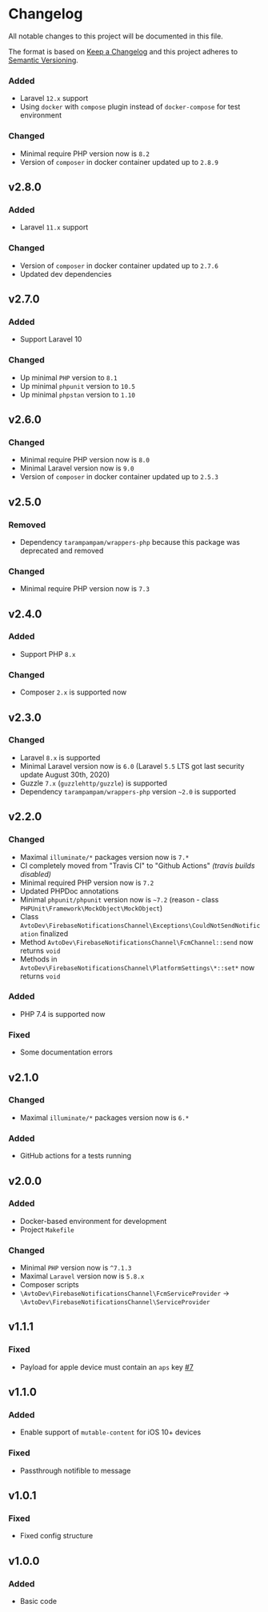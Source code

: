 # Changelog

All notable changes to this project will be documented in this file.

The format is based on [Keep a Changelog][keepachangelog] and this project adheres to [Semantic Versioning][semver].

### Added

- Laravel `12.x` support
- Using `docker` with `compose` plugin instead of `docker-compose` for test environment

### Changed

- Minimal require PHP version now is `8.2`
- Version of `composer` in docker container updated up to `2.8.9`

## v2.8.0

### Added

- Laravel `11.x` support

### Changed

- Version of `composer` in docker container updated up to `2.7.6`
- Updated dev dependencies

## v2.7.0

### Added

- Support Laravel 10

### Changed

- Up minimal `PHP` version to `8.1`
- Up minimal `phpunit` version to `10.5`
- Up minimal `phpstan` version to `1.10`

## v2.6.0

### Changed

- Minimal require PHP version now is `8.0`
- Minimal Laravel version now is `9.0`
- Version of `composer` in docker container updated up to `2.5.3`

## v2.5.0

### Removed

- Dependency `tarampampam/wrappers-php` because this package was deprecated and removed

### Changed

- Minimal require PHP version now is `7.3`

## v2.4.0

### Added

- Support PHP `8.x`

### Changed

- Composer `2.x` is supported now

## v2.3.0

### Changed

- Laravel `8.x` is supported
- Minimal Laravel version now is `6.0` (Laravel `5.5` LTS got last security update August 30th, 2020)
- Guzzle `7.x` (`guzzlehttp/guzzle`) is supported
- Dependency `tarampampam/wrappers-php` version `~2.0` is supported

## v2.2.0

### Changed

- Maximal `illuminate/*` packages version now is `7.*`
- CI completely moved from "Travis CI" to "Github Actions" _(travis builds disabled)_
- Minimal required PHP version now is `7.2`
- Updated PHPDoc annotations
- Minimal `phpunit/phpunit` version now is `~7.2` (reason - class `PHPUnit\Framework\MockObject\MockObject`)
- Class `AvtoDev\FirebaseNotificationsChannel\Exceptions\CouldNotSendNotification` finalized
- Method `AvtoDev\FirebaseNotificationsChannel\FcmChannel::send` now returns `void`
- Methods in `AvtoDev\FirebaseNotificationsChannel\PlatformSettings\*::set*` now returns `void`

### Added

- PHP 7.4 is supported now

### Fixed

- Some documentation errors

## v2.1.0

### Changed

- Maximal `illuminate/*` packages version now is `6.*`

### Added

- GitHub actions for a tests running

## v2.0.0

### Added

- Docker-based environment for development
- Project `Makefile`

### Changed

- Minimal `PHP` version now is `^7.1.3`
- Maximal `Laravel` version now is `5.8.x`
- Composer scripts
- `\AvtoDev\FirebaseNotificationsChannel\FcmServiceProvider` &rarr; `\AvtoDev\FirebaseNotificationsChannel\ServiceProvider`

## v1.1.1

### Fixed

- Payload for apple device must contain an `aps` key [#7]

[#7]:https://github.com/avto-dev/firebase-notifications-laravel/issues/7

## v1.1.0

### Added

- Enable support of `mutable-content` for iOS 10+ devices

### Fixed

- Passthrough notifible to message

## v1.0.1

### Fixed

- Fixed config structure

## v1.0.0

### Added

- Basic code

[keepachangelog]:https://keepachangelog.com/en/1.0.0/
[semver]:https://semver.org/spec/v2.0.0.html
